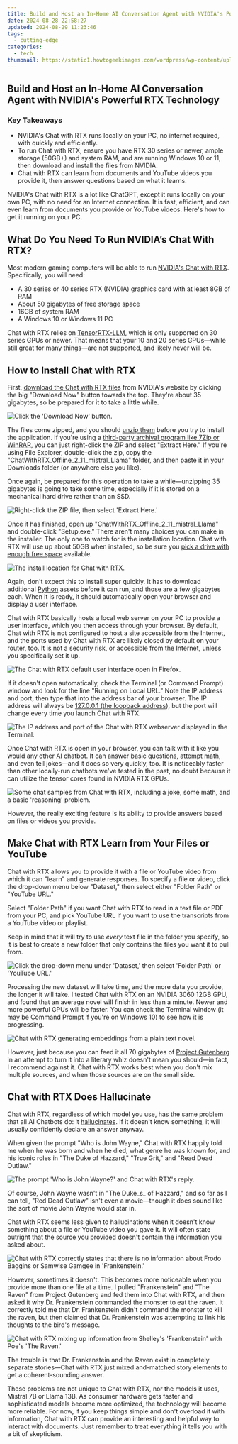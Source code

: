 ```yaml
---
title: Build and Host an In-Home AI Conversation Agent with NVIDIA's Powerful RTX Technology
date: 2024-08-28 22:58:27
updated: 2024-08-29 11:23:46
tags:
  - cutting-edge
categories:
  - tech
thumbnail: https://static1.howtogeekimages.com/wordpress/wp-content/uploads/2024/02/53489023879_ab83f868df_o.jpg
---
```


## Build and Host an In-Home AI Conversation Agent with NVIDIA's Powerful RTX Technology

### Key Takeaways

* NVIDIA's Chat with RTX runs locally on your PC, no internet required, with quickly and efficiently.
* To run Chat with RTX, ensure you have RTX 30 series or newer, ample storage (50GB+) and system RAM, and are running Windows 10 or 11, then download and install the files from NVIDIA.
* Chat with RTX can learn from documents and YouTube videos you provide it, then answer questions based on what it learns.

 NVIDIA's Chat with RTX is a lot like ChatGPT, except it runs locally on your own PC, with no need for an Internet connection. It is fast, efficient, and can even learn from documents you provide or YouTube videos. Here's how to get it running on your PC.

##  What Do You Need To Run NVIDIA’s Chat With RTX?

 Most modern gaming computers will be able to run [NVIDIA's Chat with RTX](https://mondly-stories.techidaily.com/1719578517758-russian-numbers-learn-how-to-count-in-russian/). Specifically, you will need:

* A 30 series or 40 series RTX (NVIDIA) graphics card with at least 8GB of RAM
* About 50 gigabytes of free storage space
* 16GB of system RAM
* A Windows 10 or Windows 11 PC

 Chat with RTX relies on [TensorRTX-LLM](https://developer.nvidia.com/blog/nvidia-tensorrt-llm-supercharges-large-language-model-inference-on-nvidia-h100-gpus/), which is only supported on 30 series GPUs or newer. That means that your 10 and 20 series GPUs—while still great for many things—are not supported, and likely never will be.

##  How to Install Chat with RTX

 First, [download the Chat with RTX files](https://www.nvidia.com/en-us/ai-on-rtx/chat-with-rtx-generative-ai/) from NVIDIA's website by clicking the big "Download Now" button towards the top. They're about 35 gigabytes, so be prepared for it to take a little while.

![Click the 'Download Now' button.](https://static1.howtogeekimages.com/wordpress/wp-content/uploads/2024/02/1-click-download-now.png) 

 The files come zipped, and you should [unzip them](https://fox-boxes.techidaily.com/new-in-2024-streamlining-post-processing-with-effective-use-of-luts-in-pscc/) before you try to install the application. If you're using a [third-party archival program like 7Zip or WinRAR](https://some-guidance.techidaily.com/new-strategies-for-streaming-fb-live-on-zoom-platform/), you can just right-click the ZIP and select "Extract Here." If you're using File Explorer, double-click the zip, copy the "ChatWithRTX\_Offline\_2\_11\_mistral\_Llama" folder, and then paste it in your Downloads folder (or anywhere else you like).

 Once again, be prepared for this operation to take a while—unzipping 35 gigabytes is going to take some time, especially if it is stored on a mechanical hard drive rather than an SSD.

![Right-click the ZIP file, then select 'Extract Here.'](https://static1.howtogeekimages.com/wordpress/wp-content/uploads/2024/02/2-extract-here.png) 

 Once it has finished, open up "ChatWithRTX\_Offline\_2\_11\_mistral\_Llama" and double-click "Setup.exe." There aren't many choices you can make in the installer. The only one to watch for is the installation location. Chat with RTX will use up about 50GB when installed, so be sure you [pick a drive with enough free space](https://win11-tips.techidaily.com/seamless-files-on-windows-using-python-for-network-transfer/) available.

![The install location for Chat with RTX.](https://static1.howtogeekimages.com/wordpress/wp-content/uploads/2024/02/4-install-location.png) 

 Again, don't expect this to install super quickly. It has to download additional [Python](https://youtube-data.techidaily.com/024-approved-conveniently-connect-with-others-via-your-playlist/) assets before it can run, and those are a few gigabytes each. When it is ready, it should automatically open your browser and display a user interface.

 Chat with RTX basically hosts a local web server on your PC to provide a user interface, which you then access through your browser. By default, Chat with RTX is not configured to host a site accessible from the Internet, and the ports used by Chat with RTX are likely closed by default on your router, too. It is not a security risk, or accessible from the Internet, unless you specifically set it up.

![The Chat with RTX default user interface open in Firefox.](https://static1.howtogeekimages.com/wordpress/wp-content/uploads/2024/02/the-default-ui.png) 

 If it doesn't open automatically, check the Terminal (or Command Prompt) window and look for the line "Running on Local URL." Note the IP address and port, then type that into the address bar of your browser. The IP address will always be [127.0.0.1 (the loopback address](https://iphone-unlock.techidaily.com/how-do-you-unlock-your-apple-iphone-14-pro-learn-all-4-methods-drfone-by-drfone-ios/)), but the port will change every time you launch Chat with RTX.

![The IP address and port of the Chat with RTX webserver displayed in the Terminal.](https://static1.howtogeekimages.com/wordpress/wp-content/uploads/2024/02/running-on-local-url.png) 

 Once Chat with RTX is open in your browser, you can talk with it like you would any other AI chatbot. It can answer basic questions, attempt math, and even tell jokes—and it does so very quickly, too. It is noticeably faster than other locally-run chatbots we've tested in the past, no doubt because it can utilize the tensor cores found in NVIDIA RTX GPUs.

![Some chat samples from Chat with RTX, including a joke, some math, and a basic 'reasoning' problem.](https://static1.howtogeekimages.com/wordpress/wp-content/uploads/2024/02/output-from-rtx-chat.png) 

 However, the really exciting feature is its ability to provide answers based on files or videos you provide.

##  Make Chat with RTX Learn from Your Files or YouTube

 Chat with RTX allows you to provide it with a file or YouTube video from which it can "learn" and generate responses. To specify a file or video, click the drop-down menu below "Dataset," then select either "Folder Path" or "YouTube URL."

 Select "Folder Path" if you want Chat with RTX to read in a text file or PDF from your PC, and pick YouTube URL if you want to use the transcripts from a YouTube video or playlist.

 Keep in mind that it will try to use _every_ text file in the folder you specify, so it is best to create a new folder that only contains the files you want it to pull from.

![Click the drop-down menu under 'Dataset,' then select 'Folder Path' or 'YouTube URL.'](https://static1.howtogeekimages.com/wordpress/wp-content/uploads/2024/02/chat-add-file.png) 

 Processing the new dataset will take time, and the more data you provide, the longer it will take. I tested Chat with RTX on an NVIDIA 3060 12GB GPU, and found that an average novel will finish in less than a minute. Newer and more powerful GPUs will be faster. You can check the Terminal window (it may be Command Prompt if you're on Windows 10) to see how it is progressing.

![Chat with RTX generating embeddings from a plain text novel.](https://static1.howtogeekimages.com/wordpress/wp-content/uploads/2024/02/generating-embeddings.png) 

 However, just because you can feed it all 70 gigabytes of [Project Gutenberg](https://www.gutenberg.org/) in an attempt to turn it into a literary whiz doesn't mean you should—in fact, I recommend against it. Chat with RTX works best when you don't mix multiple sources, and when those sources are on the small side.

##  Chat with RTX Does Hallucinate

 Chat with RTX, regardless of which model you use, has the same problem that all AI Chatbots do: it [hallucinates](https://audio-shaping.techidaily.com/strategies-for-minimizing-large-scale-video-and-audio-data/). If it doesn't know something, it will usually confidently declare an answer anyway.

 When given the prompt "Who is John Wayne," Chat with RTX happily told me when he was born and when he died, what genre he was known for, and his iconic roles in "The Duke of Hazzard," "True Grit," and "Read Dead Outlaw."

![The prompt 'Who is John Wayne?' and Chat with RTX's reply.](https://static1.howtogeekimages.com/wordpress/wp-content/uploads/2024/02/who-is-john-wayne.png) 

 Of course, John Wayne wasn't in "The Duke_s_ of Hazzard," and so far as I can tell, "Red Dead Outlaw" isn't even a movie—though it does sound like the sort of movie John Wayne would star in.

 Chat with RTX seems less given to hallucinations when it doesn't know something about a file or YouTube video you gave it. It will often state outright that the source you provided doesn't contain the information you asked about.

![Chat with RTX correctly states that there is no information about Frodo Baggins or Samwise Gamgee in 'Frankenstein.'](https://static1.howtogeekimages.com/wordpress/wp-content/uploads/2024/02/elizabeth-and-frodo-never-attacked-samwise.png) 

 However, sometimes it doesn't. This becomes more noticeable when you provide more than one file at a time. I pulled "Frankenstein" and "The Raven" from Project Gutenberg and fed them into Chat with RTX, and then asked it why Dr. Frankenstein commanded the monster to eat the raven. It correctly told me that Dr. Frankenstein didn't command the monster to kill the raven, but then claimed that Dr. Frankenstein was attempting to link his thoughts to the bird's message.

![Chat with RTX mixing up information from Shelley's 'Frankenstein' with Poe's 'The Raven.'](https://static1.howtogeekimages.com/wordpress/wp-content/uploads/2024/02/dr-drankenstein-and-the-raven.png) 

 The trouble is that Dr. Frankenstein and the Raven exist in completely separate stories—Chat with RTX just mixed and-matched story elements to get a coherent-sounding answer.

 These problems are not unique to Chat with RTX, nor the models it uses, Mistral 7B or Llama 13B. As consumer hardware gets faster and sophisticated models become more optimized, the technology will become more reliable. For now, if you keep things simple and don't overload it with information, Chat with RTX can provide an interesting and helpful way to interact with documents. Just remember to treat everything it tells you with a bit of skepticism.

<ins class="adsbygoogle"
     style="display:block"
     data-ad-format="autorelaxed"
     data-ad-client="ca-pub-7571918770474297"
     data-ad-slot="1223367746"></ins>



<ins class="adsbygoogle"
     style="display:block"
     data-ad-client="ca-pub-7571918770474297"
     data-ad-slot="8358498916"
     data-ad-format="auto"
     data-full-width-responsive="true"></ins>
